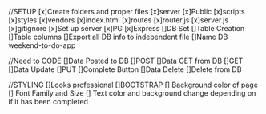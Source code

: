 //SETUP
[x]Create folders and proper files
    [x]server
        [x]Public
            [x]scripts
            [x]styles
            [x]vendors
            [x]index.html
        [x]routes
            [x]router.js
        [x]server.js
    [x]gitignore
[x]Set up server
    [x]PG
    [x]Express
[]DB Set
    []Table Creation
    []Table columns
    []Export all DB info to independent file
    []Name DB weekend-to-do-app


//Need to CODE
[]Data Posted to DB
    []POST
[]Data GET from DB
    []GET
[]Data Update
    []PUT
    []Complete Button
[]Data Delete
    []Delete from DB


//STYLING
    []Looks professional
        []BOOTSTRAP
    [] Background color of page
    [] Font Family and Size
    [] Text color and background change depending on if it has been completed



